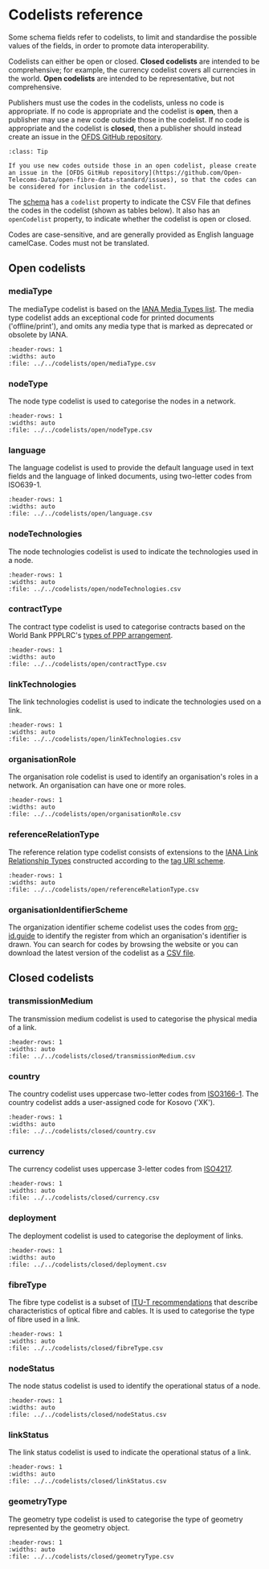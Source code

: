 # Codelists reference

Some schema fields refer to codelists, to limit and standardise the possible values of the fields, in order to promote data interoperability.

Codelists can either be open or closed. **Closed codelists** are intended to be comprehensive; for example, the currency codelist covers all currencies in the world. **Open codelists** are intended to be representative, but not comprehensive.

Publishers must use the codes in the codelists, unless no code is appropriate. If no code is appropriate and the codelist is **open**, then a publisher may use a new code outside those in the codelist. If no code is appropriate and the codelist is **closed**, then a publisher should instead create an issue in the [OFDS GitHub repository](https://github.com/Open-Telecoms-Data/open-fibre-data-standard/issues).

```{admonition} Extending open codelists
:class: Tip

If you use new codes outside those in an open codelist, please create an issue in the [OFDS GitHub repository](https://github.com/Open-Telecoms-Data/open-fibre-data-standard/issues), so that the codes can be considered for inclusion in the codelist.
```

The [schema](schema.md) has a `codelist` property to indicate the CSV File that defines the codes in the codelist (shown as tables below). It also has an `openCodelist` property, to indicate whether the codelist is open or closed.

Codes are case-sensitive, and are generally provided as English language camelCase. Codes must not be translated.

## Open codelists

### mediaType

The mediaType codelist is based on the [IANA Media Types list](https://www.iana.org/assignments/media-types/media-types.xhtml). The media type codelist adds an exceptional code for printed documents ('offline/print'), and omits any media type that is marked as deprecated or obsolete by IANA.

```{csv-table-no-translate}
:header-rows: 1
:widths: auto
:file: ../../codelists/open/mediaType.csv
```

### nodeType

The node type codelist is used to categorise the nodes in a network.

```{csv-table-no-translate}
:header-rows: 1
:widths: auto
:file: ../../codelists/open/nodeType.csv
```

### language

The language codelist is used to provide the default language used in text fields and the language of linked documents, using two-letter codes from ISO639-1.

```{csv-table-no-translate}
:header-rows: 1
:widths: auto
:file: ../../codelists/open/language.csv
```

### nodeTechnologies

The node technologies codelist is used to indicate the technologies used in a node.

```{csv-table-no-translate}
:header-rows: 1
:widths: auto
:file: ../../codelists/open/nodeTechnologies.csv
```

### contractType

The contract type codelist is used to categorise contracts based on the World Bank PPPLRC's [types of PPP arrangement](https://ppp.worldbank.org/public-private-partnership/agreements).

```{csv-table-no-translate}
:header-rows: 1
:widths: auto
:file: ../../codelists/open/contractType.csv
```

### linkTechnologies

The link technologies codelist is used to indicate the technologies used on a link.

```{csv-table-no-translate}
:header-rows: 1
:widths: auto
:file: ../../codelists/open/linkTechnologies.csv
```

### organisationRole

The organisation role codelist is used to identify an organisation's roles in a network. An organisation can have one or more roles.

```{csv-table-no-translate}
:header-rows: 1
:widths: auto
:file: ../../codelists/open/organisationRole.csv
```

### referenceRelationType

The reference relation type codelist consists of extensions to the [IANA Link Relationship Types](https://www.iana.org/assignments/link-relations/link-relations.xhtml#link-relations-1) constructed according to the [tag URI scheme](https://www.rfc-editor.org/rfc/rfc4151).

```{csv-table-no-translate}
:header-rows: 1
:widths: auto
:file: ../../codelists/open/referenceRelationType.csv
```

### organisationIdentifierScheme

The organization identifier scheme codelist uses the codes from [org-id.guide](http://org-id.guide/) to identify the register from which an organisation's identifier is drawn. You can search for codes by browsing the website or you can download the latest version of the codelist as a [CSV file](http://org-id.guide/download.csv).

## Closed codelists

### transmissionMedium

The transmission medium codelist is used to categorise the physical media of a link.

```{csv-table-no-translate}
:header-rows: 1
:widths: auto
:file: ../../codelists/closed/transmissionMedium.csv
```

### country

The country codelist uses uppercase two-letter codes from [ISO3166-1](https://www.iso.org/iso-3166-country-codes.html). The country codelist adds a user-assigned code for Kosovo ('XK').

```{csv-table-no-translate}
:header-rows: 1
:widths: auto
:file: ../../codelists/closed/country.csv
```

### currency

The currency codelist uses uppercase 3-letter codes from [ISO4217](https://www.iso.org/iso-4217-currency-codes.html).

```{csv-table-no-translate}
:header-rows: 1
:widths: auto
:file: ../../codelists/closed/currency.csv
```

### deployment

The deployment codelist is used to categorise the deployment of links.

```{csv-table-no-translate}
:header-rows: 1
:widths: auto
:file: ../../codelists/closed/deployment.csv
```

### fibreType

The fibre type codelist is a subset of [ITU-T recommendations](https://www.itu.int/rec/T-REC-G/en) that describe characteristics of optical fibre and cables. It is used to categorise the type of fibre used in a link.

```{csv-table-no-translate}
:header-rows: 1
:widths: auto
:file: ../../codelists/closed/fibreType.csv
```

### nodeStatus

The node status codelist is used to identify the operational status of a node.

```{csv-table-no-translate}
:header-rows: 1
:widths: auto
:file: ../../codelists/closed/nodeStatus.csv
```

### linkStatus

The link status codelist is used to indicate the operational status of a link.

```{csv-table-no-translate}
:header-rows: 1
:widths: auto
:file: ../../codelists/closed/linkStatus.csv
```

### geometryType

The geometry type codelist is used to categorise the type of geometry represented by the geometry object.

```{csv-table-no-translate}
:header-rows: 1
:widths: auto
:file: ../../codelists/closed/geometryType.csv
```
